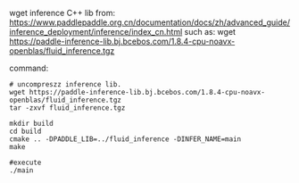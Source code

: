 
wget inference C++ lib from: https://www.paddlepaddle.org.cn/documentation/docs/zh/advanced_guide/inference_deployment/inference/index_cn.html
such as: wget https://paddle-inference-lib.bj.bcebos.com/1.8.4-cpu-noavx-openblas/fluid_inference.tgz

command:
```
# uncompreszz inference lib.
wget https://paddle-inference-lib.bj.bcebos.com/1.8.4-cpu-noavx-openblas/fluid_inference.tgz
tar -zxvf fluid_inference.tgz

mkdir build 
cd build
cmake .. -DPADDLE_LIB=../fluid_inference -DINFER_NAME=main
make

#execute
./main

```
